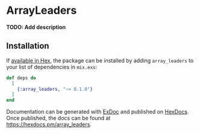 # ArrayLeaders

**TODO: Add description**

## Installation

If [available in Hex](https://hex.pm/docs/publish), the package can be installed
by adding `array_leaders` to your list of dependencies in `mix.exs`:

```elixir
def deps do
  [
    {:array_leaders, "~> 0.1.0"}
  ]
end
```

Documentation can be generated with [ExDoc](https://github.com/elixir-lang/ex_doc)
and published on [HexDocs](https://hexdocs.pm). Once published, the docs can
be found at <https://hexdocs.pm/array_leaders>.

